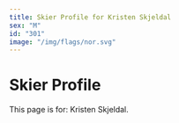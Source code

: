 ```yaml
---
title: Skier Profile for Kristen Skjeldal
sex: "M"
id: "301"
image: "/img/flags/nor.svg" 
---
```


# Skier Profile

This page is for: Kristen Skjeldal.
    